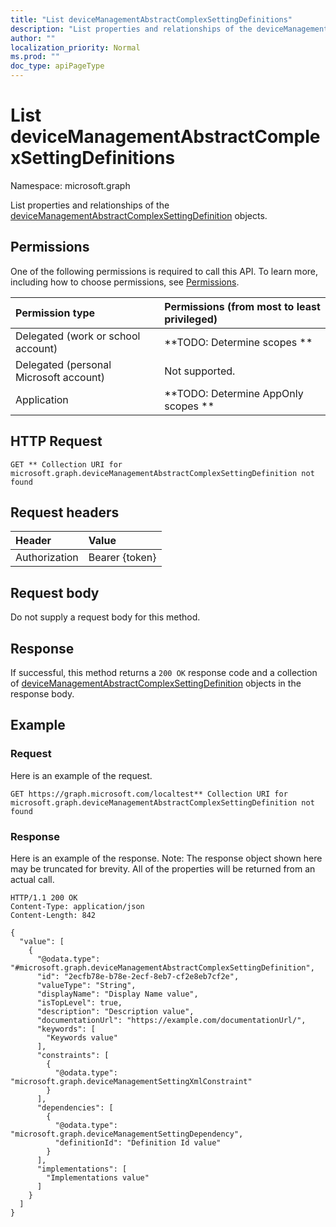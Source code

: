 ```yaml
---
title: "List deviceManagementAbstractComplexSettingDefinitions"
description: "List properties and relationships of the deviceManagementAbstractComplexSettingDefinition objects."
author: ""
localization_priority: Normal
ms.prod: ""
doc_type: apiPageType
---
```


# List deviceManagementAbstractComplexSettingDefinitions

Namespace: microsoft.graph

List properties and relationships of the [deviceManagementAbstractComplexSettingDefinition](../resources/devicemanagementabstractcomplexsettingdefinition.md) objects.

## Permissions
One of the following permissions is required to call this API. To learn more, including how to choose permissions, see [Permissions](/concepts/permissions-reference.md).

|Permission type|Permissions (from most to least privileged)|
|:---|:---|
|Delegated (work or school account)|**TODO: Determine scopes **|
|Delegated (personal Microsoft account)|Not supported.|
|Application|**TODO: Determine AppOnly scopes **|

## HTTP Request
<!-- {
  "blockType": "ignored"
}
-->
``` http
GET ** Collection URI for microsoft.graph.deviceManagementAbstractComplexSettingDefinition not found
```

## Request headers
|Header|Value|
|:---|:---|
|Authorization|Bearer {token}|

## Request body
Do not supply a request body for this method.

## Response
If successful, this method returns a `200 OK` response code and a collection of [deviceManagementAbstractComplexSettingDefinition](../resources/devicemanagementabstractcomplexsettingdefinition.md) objects in the response body.

## Example

### Request
Here is an example of the request.
<!-- {
  "blockType": "request",
  "name": "get_devicemanagementabstractcomplexsettingdefinition"
}
-->
``` http
GET https://graph.microsoft.com/localtest** Collection URI for microsoft.graph.deviceManagementAbstractComplexSettingDefinition not found
```

### Response
Here is an example of the response. Note: The response object shown here may be truncated for brevity. All of the properties will be returned from an actual call.
<!-- {
  "blockType": "response",
  "truncated": true,
  "@odata.type": "collection(microsoft.graph.devicemanagementabstractcomplexsettingdefinition)"
}
-->
``` http
HTTP/1.1 200 OK
Content-Type: application/json
Content-Length: 842

{
  "value": [
    {
      "@odata.type": "#microsoft.graph.deviceManagementAbstractComplexSettingDefinition",
      "id": "2ecfb78e-b78e-2ecf-8eb7-cf2e8eb7cf2e",
      "valueType": "String",
      "displayName": "Display Name value",
      "isTopLevel": true,
      "description": "Description value",
      "documentationUrl": "https://example.com/documentationUrl/",
      "keywords": [
        "Keywords value"
      ],
      "constraints": [
        {
          "@odata.type": "microsoft.graph.deviceManagementSettingXmlConstraint"
        }
      ],
      "dependencies": [
        {
          "@odata.type": "microsoft.graph.deviceManagementSettingDependency",
          "definitionId": "Definition Id value"
        }
      ],
      "implementations": [
        "Implementations value"
      ]
    }
  ]
}
```

